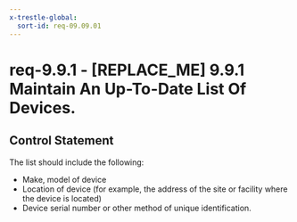 ```yaml
---
x-trestle-global:
  sort-id: req-09.09.01
---
```


# req-9.9.1 - \[REPLACE_ME\] 9.9.1 Maintain An Up-To-Date List Of Devices.

## Control Statement

The list should include the following:
* Make, model of device
* Location of device (for example, the address of the site or facility
where the device is located)
* Device serial number or other method of unique identification.
